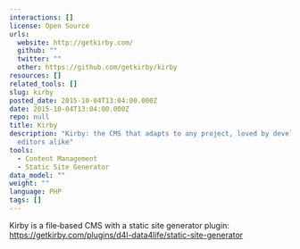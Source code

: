 ```yaml
---
interactions: []
license: Open Source
urls:
  website: http://getkirby.com/
  github: ""
  twitter: ""
  other: https://github.com/getkirby/kirby
resources: []
related_tools: []
slug: kirby
posted_date: 2015-10-04T13:04:00.000Z
date: 2015-10-04T13:04:00.000Z
repo: null
title: Kirby
description: "Kirby: the CMS that adapts to any project, loved by developers and
  editors alike"
tools:
  - Content Management
  - Static Site Generator
data_model: ""
weight: ""
language: PHP
tags: []
---
```

Kirby is a file‑based CMS with a static site generator plugin: https://getkirby.com/plugins/d4l-data4life/static-site-generator